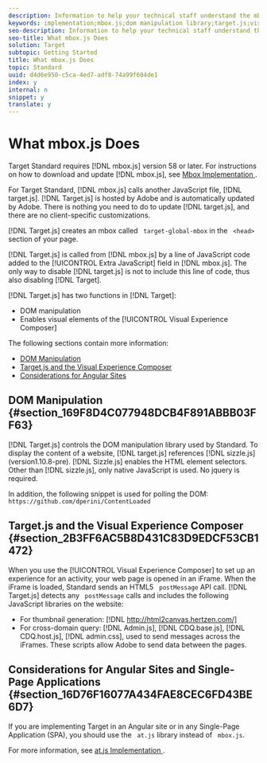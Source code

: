 ```yaml
---
description: Information to help your technical staff understand the mbox.js implementation and how it might affect your site.
keywords: implementation;mbox.js;dom manipulation library;target.js;visual experience composer;iframe;angular sites;single page applications;single page app;SPA
seo-description: Information to help your technical staff understand the mbox.js implementation and how it might affect your site.
seo-title: What mbox.js Does
solution: Target
subtopic: Getting Started
title: What mbox.js Does
topic: Standard
uuid: d4d6e950-c5ca-4ed7-adf8-74a99f604de1
index: y
internal: n
snippet: y
translate: y
---
```


# What mbox.js Does

Target Standard requires [!DNL  mbox.js] version 58 or later. For instructions on how to download and update [!DNL  mbox.js], see [ Mbox Implementation ](../../../c_seting_up_target/c_implementing_target/t_mbox_download/t_mbox_download.md#task_4EAE26BB84FD4E1D858F411AEDF4B420). 

For Target Standard, [!DNL  mbox.js] calls another JavaScript file, [!DNL  target.js]. [!DNL  Target.js] is hosted by Adobe and is automatically updated by Adobe. There is nothing you need to do to update [!DNL  target.js], and there are no client-specific customizations. 

[!DNL  Target.js] creates an mbox called ` target-global-mbox` in the ` <head>` section of your page. 

[!DNL  Target.js] is called from [!DNL  mbox.js] by a line of JavaScript code added to the [!UICONTROL  Extra JavaScript] field in [!DNL  mbox.js]. The only way to disable [!DNL  target.js] is not to include this line of code, thus also disabling [!DNL  Target]. 

[!DNL  Target.js] has two functions in [!DNL  Target]: 


* DOM manipulation
* Enables visual elements of the [!UICONTROL  Visual Experience Composer]


The following sections contain more information: 


* [ DOM Manipulation ](../../../c_seting_up_target/c_implementing_target/t_mbox_download/c_mbox_technical.md#section_169F8D4C077948DCB4F891ABBB03FF63)
* [ Target.js and the Visual Experience Composer ](../../../c_seting_up_target/c_implementing_target/t_mbox_download/c_mbox_technical.md#section_2B3FF6AC5B8D431C83D9EDCF53CB1472)
* [ Considerations for Angular Sites ](../../../c_seting_up_target/c_implementing_target/t_mbox_download/c_mbox_technical.md#section_16D76F16077A434FAE8CEC6FD43BE6D7)


## DOM Manipulation {#section_169F8D4C077948DCB4F891ABBB03FF63}

[!DNL  Target.js] controls the DOM manipulation library used by Standard. To display the content of a website, [!DNL  target.js] references [!DNL  sizzle.js] (version1.10.8-pre). [!DNL  Sizzle.js] enables the HTML element selectors. Other than [!DNL  sizzle.js], only native JavaScript is used. No jquery is required. 

In addition, the following snippet is used for polling the DOM: 
` https://github.com/dperini/ContentLoaded` 
## Target.js and the Visual Experience Composer {#section_2B3FF6AC5B8D431C83D9EDCF53CB1472}

When you use the [!UICONTROL  Visual Experience Composer] to set up an experience for an activity, your web page is opened in an iFrame. When the iFrame is loaded, Standard sends an HTML5 ` postMessage` API call. [!DNL  Target.js] detects any ` postMessage` calls and includes the following JavaScript libraries on the website: 


* For thumbnail generation: [!DNL  http://html2canvas.hertzen.com/]
* For cross-domain query: [!DNL  Admin.js], [!DNL  CDQ.base.js], [!DNL  CDQ.host.js], [!DNL  admin.css], used to send messages across the iFrames. These scripts allow Adobe to send data between the pages.


## Considerations for Angular Sites and Single-Page Applications {#section_16D76F16077A434FAE8CEC6FD43BE6D7}

If you are implementing Target in an Angular site or in any Single-Page Application (SPA), you should use the ` at.js` library instead of ` mbox.js`. 

For more information, see [ at.js Implementation ](../../../c_seting_up_target/c_implementing_target/c_target-atjs-implementation/c_target-atjs-implementation.md#concept_8AC8D169E02944B1A547A0CAD97EAC17). 
